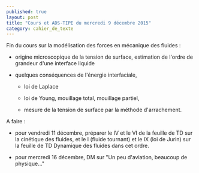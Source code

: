 ```yaml
---
published: true
layout: post
title: "Cours et ADS-TIPE du mercredi 9 décembre 2015"
category: cahier_de_texte
---
```

Fin du cours sur la modélisation des forces en mécanique des fluides :

- origine microscopique de la tension de surface, estimation de l'ordre de grandeur d'une interface liquide

- quelques conséquences de l'énergie interfaciale,

  - loi de Laplace

  - loi de Young, mouillage total, mouillage partiel,

  - mesure de la tension de surface par la méthode d'arrachement.

A faire :

- pour vendredi 11 décembre, préparer le IV et le VI de la feuille de TD sur la cinétique des fluides, et le I (fluide tournant) et le IX (loi de Jurin) sur la feuille de TD Dynamique des fluides dans cet ordre.

- pour mercredi 16 décembre, DM sur "Un peu d'aviation, beaucoup de physique..."
